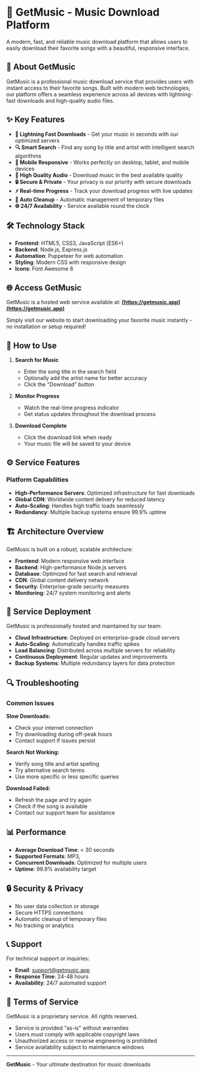 # 🎵 GetMusic - Music Download Platform

A modern, fast, and reliable music download platform that allows users to easily download their favorite songs with a beautiful, responsive interface.

## 🌟 About GetMusic

GetMusic is a professional music download service that provides users with instant access to their favorite songs. Built with modern web technologies, our platform offers a seamless experience across all devices with lightning-fast downloads and high-quality audio files.

## ✨ Key Features

- **🚀 Lightning Fast Downloads** - Get your music in seconds with our optimized servers
- **🔍 Smart Search** - Find any song by title and artist with intelligent search algorithms  
- **📱 Mobile Responsive** - Works perfectly on desktop, tablet, and mobile devices
- **🎵 High Quality Audio** - Download music in the best available quality
- **🔒 Secure & Private** - Your privacy is our priority with secure downloads
- **⚡ Real-time Progress** - Track your download progress with live updates
- **🧹 Auto Cleanup** - Automatic management of temporary files
- **🌐 24/7 Availability** - Service available round the clock

## 🛠️ Technology Stack

- **Frontend**: HTML5, CSS3, JavaScript (ES6+)
- **Backend**: Node.js, Express.js
- **Automation**: Puppeteer for web automation
- **Styling**: Modern CSS with responsive design
- **Icons**: Font Awesome 6

## 🌐 Access GetMusic

GetMusic is a hosted web service available at: **[https://getmusic.app](https://getmusic.app)**

Simply visit our website to start downloading your favorite music instantly - no installation or setup required!

## 📖 How to Use

1. **Search for Music**
   - Enter the song title in the search field
   - Optionally add the artist name for better accuracy
   - Click the "Download" button

2. **Monitor Progress**
   - Watch the real-time progress indicator
   - Get status updates throughout the download process

3. **Download Complete**
   - Click the download link when ready
   - Your music file will be saved to your device

## ⚙️ Service Features

### Platform Capabilities

- **High-Performance Servers**: Optimized infrastructure for fast downloads
- **Global CDN**: Worldwide content delivery for reduced latency
- **Auto-Scaling**: Handles high traffic loads seamlessly
- **Redundancy**: Multiple backup systems ensure 99.9% uptime

## 🏗️ Architecture Overview

GetMusic is built on a robust, scalable architecture:

- **Frontend**: Modern responsive web interface
- **Backend**: High-performance Node.js servers
- **Database**: Optimized for fast search and retrieval
- **CDN**: Global content delivery network
- **Security**: Enterprise-grade security measures
- **Monitoring**: 24/7 system monitoring and alerts

## 🚀 Service Deployment

GetMusic is professionally hosted and maintained by our team:

- **Cloud Infrastructure**: Deployed on enterprise-grade cloud servers
- **Auto-Scaling**: Automatically handles traffic spikes
- **Load Balancing**: Distributed across multiple servers for reliability
- **Continuous Deployment**: Regular updates and improvements
- **Backup Systems**: Multiple redundancy layers for data protection

## 🔍 Troubleshooting

### Common Issues

**Slow Downloads:**
- Check your internet connection
- Try downloading during off-peak hours
- Contact support if issues persist

**Search Not Working:**
- Verify song title and artist spelling
- Try alternative search terms
- Use more specific or less specific queries

**Download Failed:**
- Refresh the page and try again
- Check if the song is available
- Contact our support team for assistance

## 📊 Performance

- **Average Download Time**: < 30 seconds
- **Supported Formats**: MP3,
- **Concurrent Downloads**: Optimized for multiple users
- **Uptime**: 99.9% availability target

## 🔒 Security & Privacy

- No user data collection or storage
- Secure HTTPS connections
- Automatic cleanup of temporary files
- No tracking or analytics

## 📞 Support

For technical support or inquiries:
- **Email**: support@getmusic.app
- **Response Time**: 24-48 hours
- **Availability**: 24/7 automated support

## 📄 Terms of Service

GetMusic is a proprietary service. All rights reserved. 

- Service is provided "as-is" without warranties
- Users must comply with applicable copyright laws
- Unauthorized access or reverse engineering is prohibited
- Service availability subject to maintenance windows

---

**GetMusic** - Your ultimate destination for music downloads

